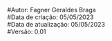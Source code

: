 #Autor: Fagner Geraldes Braga  
#Data de criação: 05/05/2023  
#Data de atualização: 05/05/2023  
#Versão: 0.01

